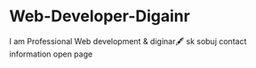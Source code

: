 # Web-Developer-Digainr
I am Professional Web development &amp; diginar🖋 sk sobuj contact information open  page 
